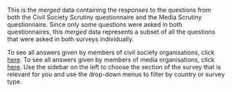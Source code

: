 This is the _merged_ data containing the responses to the questions from
both the Civil Society Scrutiny questionnaire and the Media Scrutiny
questionnaire. Since only some questions were asked in both questionnaires, this
_merged_ data represents a subset of all the questions that were asked in both
surveys individually.

To see all answers given by members of civil society organisations, click [here](https://ioi.civsoc.sehn.dev).
To see all answers given by members of media organisations, click
[here](https://ioi.media.sehn.dev). Use the sidebar on the left to choose the
section of the survey that is relevant for you and use the drop-down menus to
filter by country or survey type.
